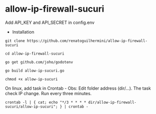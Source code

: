 # allow-ip-firewall-sucuri

Add API_KEY and API_SECRET in config.env

- Installation

```
git clone https://github.com/renatoguilhermini/allow-ip-firewall-sucuri

cd allow-ip-firewall-sucuri

go get github.com/joho/godotenv

go build allow-ip-sucuri.go

chmod +x allow-ip-sucuri
```

On linux, add task in Crontab - Obs: Edit folder address (dir/...). The task check IP change. Run every three minutes.

```
crontab -l | { cat; echo "*/3 * * * * dir/allow-ip-firewall-sucuri/allow-ip-sucuri"; } | crontab -
```
